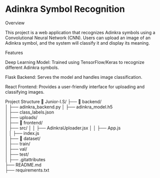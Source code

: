 # Adinkra Symbol Recognition

Overview

This project is a web application that recognizes Adinkra symbols using a Convolutional Neural Network (CNN). Users can upload an image of an Adinkra symbol, and the system will classify it and display its meaning.

Features

Deep Learning Model: Trained using TensorFlow/Keras to recognize different Adinkra symbols.

Flask Backend: Serves the model and handles image classification.

React Frontend: Provides a user-friendly interface for uploading and classifying images.

Project Structure
📂 Junior-I.S/
 ├── 📂 backend/            
 │   ├── adinkra_backend.py 
 │   ├── adinkra_model.h5  
 │   ├── class_labels.json  
 │   ├── uploads/           
 │
 ├── 📂 frontend/          
 │   ├── src/
 │   │   ├── AdinkraUploader.jsx 
 │   │   ├── App.js          
 │   │   ├── index.js       
 │
 ├── 📂 dataset/           
 │   ├── train/            
 │   ├── val/               
 │   ├── test/              
 │
 ├── .gitattributes         
 ├── README.md             
 ├── requirements.txt       
